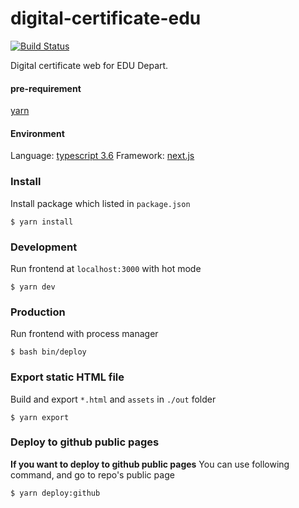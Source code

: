# digital-certificate-edu

[![Build Status](https://cloud.drone.io/api/badges/wiasliaw77210/digital-certificate-edu/status.svg)](https://cloud.drone.io/wiasliaw77210/digital-certificate-edu)

Digital certificate web for EDU Depart.

#### pre-requirement

[yarn](https://yarnpkg.com/lang/en/)

#### Environment

Language: [typescript 3.6](https://www.typescriptlang.org/)
Framework: [next.js](https://nextjs.org/)

### Install

Install package which listed in `package.json`

```
$ yarn install
```

### Development

Run frontend at `localhost:3000` with hot mode

```
$ yarn dev
```

### Production

Run frontend with process manager

```
$ bash bin/deploy
```

### Export static HTML file

Build and export `*.html` and `assets` in `./out` folder

```
$ yarn export
```

### Deploy to github public pages

**If you want to deploy to github public pages**
You can use following command, and go to repo's public page

```
$ yarn deploy:github
```
